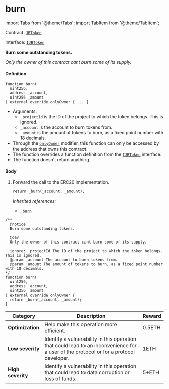 # burn

import Tabs from '@theme/Tabs';
import TabItem from '@theme/TabItem';

Contract: [`JBToken`](/protocol/api/contracts/jbtoken/README.md)​‌

Interface: [`IJBToken`](/protocol/api/interfaces/ijbtoken.md)

<Tabs>
<TabItem value="Step by step" label="Step by step">

**Burn some outstanding tokens.**

_Only the owner of this contract cant burn some of its supply._

#### Definition

```
function burn(
  uint256,
  address _account,
  uint256 _amount
) external override onlyOwner { ... }
```

* Arguments:
  * `_projectId` is the ID of the project to which the token belongs. This is ignored.
  * `_account` is the account to burn tokens from.
  * `_amount` is the amount of tokens to burn, as a fixed point number with 18 decimals.
* Through the [`onlyOwner`](https://docs.openzeppelin.com/contracts/4.x/api/access#Ownable-onlyOwner--) modifier, this function can only be accessed by the address that owns this contract.
* The function overrides a function definition from the [`IJBToken`](/protocol/api/interfaces/ijbtoken.md) interface.
* The function doesn't return anything.

#### Body

1.  Forward the call to the ERC20 implementation.

    ```
    return _burn(_account, _amount);
    ```

    _Inherited references:_

    * [`_burn`](https://docs.openzeppelin.com/contracts/4.x/api/token/erc20#ERC20-_burn-address-uint256-)

</TabItem>

<TabItem value="Code" label="Code">

```
/** 
  @notice
  Burn some outstanding tokens.

  @dev
  Only the owner of this contract cant burn some of its supply.
  
  ignore: _projectId The ID of the project to which the token belongs. This is ignored.
  @param _account The account to burn tokens from.
  @param _amount The amount of tokens to burn, as a fixed point number with 18 decimals.
*/
function burn(
  uint256,
  address _account,
  uint256 _amount
) external override onlyOwner {
  return _burn(_account, _amount);
}
```

</TabItem>

<TabItem value="Bug bounty" label="Bug bounty">

| Category          | Description                                                                                                                            | Reward |
| ----------------- | -------------------------------------------------------------------------------------------------------------------------------------- | ------ |
| **Optimization**  | Help make this operation more efficient.                                                                                               | 0.5ETH |
| **Low severity**  | Identify a vulnerability in this operation that could lead to an inconvenience for a user of the protocol or for a protocol developer. | 1ETH   |
| **High severity** | Identify a vulnerability in this operation that could lead to data corruption or loss of funds.                                        | 5+ETH  |

</TabItem>
</Tabs>
